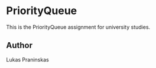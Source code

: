 # PriorityQueue
This is the PriorityQueue assignment for university studies.

Author
-------------------------
Lukas Praninskas
